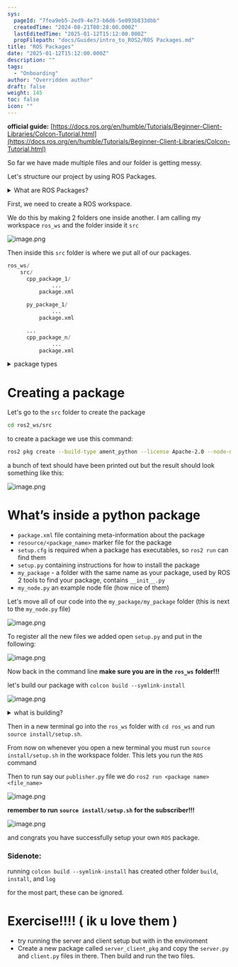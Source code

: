 ```yaml
---
sys:
  pageId: "7fea9eb5-2ed9-4e73-b6d6-5e093b833dbb"
  createdTime: "2024-08-21T00:28:00.000Z"
  lastEditedTime: "2025-01-12T15:12:00.000Z"
  propFilepath: "docs/Guides/intro_to_ROS2/ROS Packages.md"
title: "ROS Packages"
date: "2025-01-12T15:12:00.000Z"
description: ""
tags:
  - "Onboarding"
author: "Overridden author"
draft: false
weight: 145
toc: false
icon: ""
---
```


**official guide:** [https://docs.ros.org/en/humble/Tutorials/Beginner-Client-Libraries/Colcon-Tutorial.html](https://docs.ros.org/en/humble/Tutorials/Beginner-Client-Libraries/Colcon-Tutorial.html)

So far we have made multiple files and our folder is getting messy.

Let's structure our project by using ROS Packages.

<details>

<summary>What are ROS Packages?</summary>

ROS Packages are, as the name implies, packages of code that are highly sharable between ROS developers.

They consist of a folder, `package.xml` file, and source code

```python
      cpp_package_1/
		      ... imagine much code files here ..
          package.xml
```

</details>

First, we need to create a ROS workspace.

We do this by making 2 folders one inside another. I am calling my workspace `ros_ws` and the folder inside it `src`

![image.png](https://prod-files-secure.s3.us-west-2.amazonaws.com/d518164a-d88e-44d1-a4ee-3adb3bd8bce0/70706947-fd18-4537-a67b-e12946812d31/image.png?X-Amz-Algorithm=AWS4-HMAC-SHA256&X-Amz-Content-Sha256=UNSIGNED-PAYLOAD&X-Amz-Credential=ASIAZI2LB466ZA5V5PKG%2F20250525%2Fus-west-2%2Fs3%2Faws4_request&X-Amz-Date=20250525T220756Z&X-Amz-Expires=3600&X-Amz-Security-Token=IQoJb3JpZ2luX2VjEGwaCXVzLXdlc3QtMiJHMEUCIQCAIc5IKnX6waqM7xvjl0R7TlO2hAb8V5JLi%2FjYSYxkpgIgA%2FxIb9Vjs2RLI8r63z%2FMEnJt%2BVmc4DecbNHItsAhOJcq%2FwMINRAAGgw2Mzc0MjMxODM4MDUiDDtQ9bWdYa3nrAbCQyrcAzY3QjqmVgCoagX3UyLxT3kHlJJoC9ZAxyWpCLKqgo0HM8xFK1tCkTt2kKEwydMj9N%2FBX9uu30SbREVKJnweuZAMFZ9NKx3pmGhiS3j9Maw1YiOlW%2BAAKUniJZzj5hbZe%2BzDk3zKXDmgD0rmXTeSDbMEKFtGYPqKpmruKHg4FYRxjim0vjLWVilPnr90U3tSd25R9vS7pdYOa8YoYacrkiSk1CRV5aDWKF5vhGENRJF0WZ5DgAWBepI0bJZPE%2FBuRh60JoBpaYvLdUSaPRf%2FQMkCwrFcSgZ6bq2xYEmJw7prhRKcDZUfORXlu7RpJ5lGdOth%2FeiNI9bVqbjf756CU06UB%2FQ0UXEGZ4OhRfZSZ49fBBCyMmWegU98av%2FGf00soybuXuV7l%2Bu5M3gE1HPXMzkd%2F%2BzvhrInD%2B5J6eK4orlLt9l%2BiioC137Ow2J8fstPqKtzC7baXvxsIHur%2FEMAj7suaujZYxQXU3LMxUyUSlflQvXLz7shrpKKyTe8uCzGiddgi2u0BXFvxzq7mWbgcAzbo9DS8t2%2Fhzi4nIllHGJojvgd%2FkFmD5DmUz0ROx9DMy74dAqsQ%2F%2FtEp5EoviqeBNFClnXkc5ggN3tgP0oo35tdCDpQbxZg4U7IC4IMKD1zcEGOqUBYsVS23OnOUcz4bBf2QQRlQuey1v1G5JPa4vWY3uqGpkmpfElQYKYleqvpOC1nvoHmmR1qGjYtHG0hFye2TLADKn6869sT2fZy9bULDJl%2B9aYHW6InFZ8MBOf50NpEWF6hPyUo7%2FdlMHwpDpw7AOkepXfD%2FmJ1q1FXw47AclXHDfakz5F5cx%2Fn7zpW%2BXc7lmgsIPTCv%2Frq0IPEu0mk3ikXkLvcw%2Fv&X-Amz-Signature=04167296eb2d0383bfe90424efd172396ae0eb16c78f49be7db122f35da62a1e&X-Amz-SignedHeaders=host&x-id=GetObject)

Then inside this `src` folder is where we put all of our packages.

```python
ros_ws/
    src/
      cpp_package_1/
		      ...
          package.xml

      py_package_1/
		      ...
          package.xml

      ...
      cpp_package_n/
		      ...
          package.xml

```

<details>

<summary>package types</summary>

packages can be either `C++` or python.

the intern file structure is different for each but for this guide we will stick to creating python packages

</details>

# Creating a package

Let's go to the `src` folder to create the package

```bash
cd ros2_ws/src
```

to create a package we use this command:

```bash
ros2 pkg create --build-type ament_python --license Apache-2.0 --node-name my_node my_package
```

a bunch of text should have been printed out but the result should look something like this:

![image.png](https://prod-files-secure.s3.us-west-2.amazonaws.com/d518164a-d88e-44d1-a4ee-3adb3bd8bce0/e6cf1e3f-8512-4a3e-b131-079f800bf3e8/image.png?X-Amz-Algorithm=AWS4-HMAC-SHA256&X-Amz-Content-Sha256=UNSIGNED-PAYLOAD&X-Amz-Credential=ASIAZI2LB466ZA5V5PKG%2F20250525%2Fus-west-2%2Fs3%2Faws4_request&X-Amz-Date=20250525T220756Z&X-Amz-Expires=3600&X-Amz-Security-Token=IQoJb3JpZ2luX2VjEGwaCXVzLXdlc3QtMiJHMEUCIQCAIc5IKnX6waqM7xvjl0R7TlO2hAb8V5JLi%2FjYSYxkpgIgA%2FxIb9Vjs2RLI8r63z%2FMEnJt%2BVmc4DecbNHItsAhOJcq%2FwMINRAAGgw2Mzc0MjMxODM4MDUiDDtQ9bWdYa3nrAbCQyrcAzY3QjqmVgCoagX3UyLxT3kHlJJoC9ZAxyWpCLKqgo0HM8xFK1tCkTt2kKEwydMj9N%2FBX9uu30SbREVKJnweuZAMFZ9NKx3pmGhiS3j9Maw1YiOlW%2BAAKUniJZzj5hbZe%2BzDk3zKXDmgD0rmXTeSDbMEKFtGYPqKpmruKHg4FYRxjim0vjLWVilPnr90U3tSd25R9vS7pdYOa8YoYacrkiSk1CRV5aDWKF5vhGENRJF0WZ5DgAWBepI0bJZPE%2FBuRh60JoBpaYvLdUSaPRf%2FQMkCwrFcSgZ6bq2xYEmJw7prhRKcDZUfORXlu7RpJ5lGdOth%2FeiNI9bVqbjf756CU06UB%2FQ0UXEGZ4OhRfZSZ49fBBCyMmWegU98av%2FGf00soybuXuV7l%2Bu5M3gE1HPXMzkd%2F%2BzvhrInD%2B5J6eK4orlLt9l%2BiioC137Ow2J8fstPqKtzC7baXvxsIHur%2FEMAj7suaujZYxQXU3LMxUyUSlflQvXLz7shrpKKyTe8uCzGiddgi2u0BXFvxzq7mWbgcAzbo9DS8t2%2Fhzi4nIllHGJojvgd%2FkFmD5DmUz0ROx9DMy74dAqsQ%2F%2FtEp5EoviqeBNFClnXkc5ggN3tgP0oo35tdCDpQbxZg4U7IC4IMKD1zcEGOqUBYsVS23OnOUcz4bBf2QQRlQuey1v1G5JPa4vWY3uqGpkmpfElQYKYleqvpOC1nvoHmmR1qGjYtHG0hFye2TLADKn6869sT2fZy9bULDJl%2B9aYHW6InFZ8MBOf50NpEWF6hPyUo7%2FdlMHwpDpw7AOkepXfD%2FmJ1q1FXw47AclXHDfakz5F5cx%2Fn7zpW%2BXc7lmgsIPTCv%2Frq0IPEu0mk3ikXkLvcw%2Fv&X-Amz-Signature=8a5b2093700e0cfdfa5680da702cbed8f9e17b7b05eeb44c4c8e1a1b44e5cc11&X-Amz-SignedHeaders=host&x-id=GetObject)

# What’s inside a python package

- `package.xml` file containing meta-information about the package
- `resource/<package_name>` marker file for the package
- `setup.cfg` is required when a package has executables, so `ros2 run` can find them
- `setup.py` containing instructions for how to install the package
- `my_package` - a folder with the same name as your package, used by ROS 2 tools to find your package, contains `__init__.py`
- `my_node.py` an example node file (how nice of them)

Let's move all of our code into the `my_package/my_package` folder (this is next to the `my_node.py` file)

![image.png](https://prod-files-secure.s3.us-west-2.amazonaws.com/d518164a-d88e-44d1-a4ee-3adb3bd8bce0/9ce58f11-0da9-4d3e-b86d-506a9685d378/image.png?X-Amz-Algorithm=AWS4-HMAC-SHA256&X-Amz-Content-Sha256=UNSIGNED-PAYLOAD&X-Amz-Credential=ASIAZI2LB466ZA5V5PKG%2F20250525%2Fus-west-2%2Fs3%2Faws4_request&X-Amz-Date=20250525T220756Z&X-Amz-Expires=3600&X-Amz-Security-Token=IQoJb3JpZ2luX2VjEGwaCXVzLXdlc3QtMiJHMEUCIQCAIc5IKnX6waqM7xvjl0R7TlO2hAb8V5JLi%2FjYSYxkpgIgA%2FxIb9Vjs2RLI8r63z%2FMEnJt%2BVmc4DecbNHItsAhOJcq%2FwMINRAAGgw2Mzc0MjMxODM4MDUiDDtQ9bWdYa3nrAbCQyrcAzY3QjqmVgCoagX3UyLxT3kHlJJoC9ZAxyWpCLKqgo0HM8xFK1tCkTt2kKEwydMj9N%2FBX9uu30SbREVKJnweuZAMFZ9NKx3pmGhiS3j9Maw1YiOlW%2BAAKUniJZzj5hbZe%2BzDk3zKXDmgD0rmXTeSDbMEKFtGYPqKpmruKHg4FYRxjim0vjLWVilPnr90U3tSd25R9vS7pdYOa8YoYacrkiSk1CRV5aDWKF5vhGENRJF0WZ5DgAWBepI0bJZPE%2FBuRh60JoBpaYvLdUSaPRf%2FQMkCwrFcSgZ6bq2xYEmJw7prhRKcDZUfORXlu7RpJ5lGdOth%2FeiNI9bVqbjf756CU06UB%2FQ0UXEGZ4OhRfZSZ49fBBCyMmWegU98av%2FGf00soybuXuV7l%2Bu5M3gE1HPXMzkd%2F%2BzvhrInD%2B5J6eK4orlLt9l%2BiioC137Ow2J8fstPqKtzC7baXvxsIHur%2FEMAj7suaujZYxQXU3LMxUyUSlflQvXLz7shrpKKyTe8uCzGiddgi2u0BXFvxzq7mWbgcAzbo9DS8t2%2Fhzi4nIllHGJojvgd%2FkFmD5DmUz0ROx9DMy74dAqsQ%2F%2FtEp5EoviqeBNFClnXkc5ggN3tgP0oo35tdCDpQbxZg4U7IC4IMKD1zcEGOqUBYsVS23OnOUcz4bBf2QQRlQuey1v1G5JPa4vWY3uqGpkmpfElQYKYleqvpOC1nvoHmmR1qGjYtHG0hFye2TLADKn6869sT2fZy9bULDJl%2B9aYHW6InFZ8MBOf50NpEWF6hPyUo7%2FdlMHwpDpw7AOkepXfD%2FmJ1q1FXw47AclXHDfakz5F5cx%2Fn7zpW%2BXc7lmgsIPTCv%2Frq0IPEu0mk3ikXkLvcw%2Fv&X-Amz-Signature=35203dbc01ae18ec367cdb4606010d835e2e7189e0ccf615cbb95c40bcf3f7a9&X-Amz-SignedHeaders=host&x-id=GetObject)

To register all the new files we added open `setup.py` and put in the following:

![image.png](https://prod-files-secure.s3.us-west-2.amazonaws.com/d518164a-d88e-44d1-a4ee-3adb3bd8bce0/1cd7c262-4cae-4496-9d75-c178537d24a2/image.png?X-Amz-Algorithm=AWS4-HMAC-SHA256&X-Amz-Content-Sha256=UNSIGNED-PAYLOAD&X-Amz-Credential=ASIAZI2LB466ZA5V5PKG%2F20250525%2Fus-west-2%2Fs3%2Faws4_request&X-Amz-Date=20250525T220756Z&X-Amz-Expires=3600&X-Amz-Security-Token=IQoJb3JpZ2luX2VjEGwaCXVzLXdlc3QtMiJHMEUCIQCAIc5IKnX6waqM7xvjl0R7TlO2hAb8V5JLi%2FjYSYxkpgIgA%2FxIb9Vjs2RLI8r63z%2FMEnJt%2BVmc4DecbNHItsAhOJcq%2FwMINRAAGgw2Mzc0MjMxODM4MDUiDDtQ9bWdYa3nrAbCQyrcAzY3QjqmVgCoagX3UyLxT3kHlJJoC9ZAxyWpCLKqgo0HM8xFK1tCkTt2kKEwydMj9N%2FBX9uu30SbREVKJnweuZAMFZ9NKx3pmGhiS3j9Maw1YiOlW%2BAAKUniJZzj5hbZe%2BzDk3zKXDmgD0rmXTeSDbMEKFtGYPqKpmruKHg4FYRxjim0vjLWVilPnr90U3tSd25R9vS7pdYOa8YoYacrkiSk1CRV5aDWKF5vhGENRJF0WZ5DgAWBepI0bJZPE%2FBuRh60JoBpaYvLdUSaPRf%2FQMkCwrFcSgZ6bq2xYEmJw7prhRKcDZUfORXlu7RpJ5lGdOth%2FeiNI9bVqbjf756CU06UB%2FQ0UXEGZ4OhRfZSZ49fBBCyMmWegU98av%2FGf00soybuXuV7l%2Bu5M3gE1HPXMzkd%2F%2BzvhrInD%2B5J6eK4orlLt9l%2BiioC137Ow2J8fstPqKtzC7baXvxsIHur%2FEMAj7suaujZYxQXU3LMxUyUSlflQvXLz7shrpKKyTe8uCzGiddgi2u0BXFvxzq7mWbgcAzbo9DS8t2%2Fhzi4nIllHGJojvgd%2FkFmD5DmUz0ROx9DMy74dAqsQ%2F%2FtEp5EoviqeBNFClnXkc5ggN3tgP0oo35tdCDpQbxZg4U7IC4IMKD1zcEGOqUBYsVS23OnOUcz4bBf2QQRlQuey1v1G5JPa4vWY3uqGpkmpfElQYKYleqvpOC1nvoHmmR1qGjYtHG0hFye2TLADKn6869sT2fZy9bULDJl%2B9aYHW6InFZ8MBOf50NpEWF6hPyUo7%2FdlMHwpDpw7AOkepXfD%2FmJ1q1FXw47AclXHDfakz5F5cx%2Fn7zpW%2BXc7lmgsIPTCv%2Frq0IPEu0mk3ikXkLvcw%2Fv&X-Amz-Signature=7a3c36de928c13fa0afc7a06749363bf540b240aca8304f642cc3bf95ad024f8&X-Amz-SignedHeaders=host&x-id=GetObject)

Now back in the command line **make sure you are in the** **`ros_ws`** **folder!!!**

let's build our package with `colcon build --symlink-install`

![image.png](https://prod-files-secure.s3.us-west-2.amazonaws.com/d518164a-d88e-44d1-a4ee-3adb3bd8bce0/2f2a0d27-b173-48fd-b189-5f5c0ce65619/image.png?X-Amz-Algorithm=AWS4-HMAC-SHA256&X-Amz-Content-Sha256=UNSIGNED-PAYLOAD&X-Amz-Credential=ASIAZI2LB466ZA5V5PKG%2F20250525%2Fus-west-2%2Fs3%2Faws4_request&X-Amz-Date=20250525T220756Z&X-Amz-Expires=3600&X-Amz-Security-Token=IQoJb3JpZ2luX2VjEGwaCXVzLXdlc3QtMiJHMEUCIQCAIc5IKnX6waqM7xvjl0R7TlO2hAb8V5JLi%2FjYSYxkpgIgA%2FxIb9Vjs2RLI8r63z%2FMEnJt%2BVmc4DecbNHItsAhOJcq%2FwMINRAAGgw2Mzc0MjMxODM4MDUiDDtQ9bWdYa3nrAbCQyrcAzY3QjqmVgCoagX3UyLxT3kHlJJoC9ZAxyWpCLKqgo0HM8xFK1tCkTt2kKEwydMj9N%2FBX9uu30SbREVKJnweuZAMFZ9NKx3pmGhiS3j9Maw1YiOlW%2BAAKUniJZzj5hbZe%2BzDk3zKXDmgD0rmXTeSDbMEKFtGYPqKpmruKHg4FYRxjim0vjLWVilPnr90U3tSd25R9vS7pdYOa8YoYacrkiSk1CRV5aDWKF5vhGENRJF0WZ5DgAWBepI0bJZPE%2FBuRh60JoBpaYvLdUSaPRf%2FQMkCwrFcSgZ6bq2xYEmJw7prhRKcDZUfORXlu7RpJ5lGdOth%2FeiNI9bVqbjf756CU06UB%2FQ0UXEGZ4OhRfZSZ49fBBCyMmWegU98av%2FGf00soybuXuV7l%2Bu5M3gE1HPXMzkd%2F%2BzvhrInD%2B5J6eK4orlLt9l%2BiioC137Ow2J8fstPqKtzC7baXvxsIHur%2FEMAj7suaujZYxQXU3LMxUyUSlflQvXLz7shrpKKyTe8uCzGiddgi2u0BXFvxzq7mWbgcAzbo9DS8t2%2Fhzi4nIllHGJojvgd%2FkFmD5DmUz0ROx9DMy74dAqsQ%2F%2FtEp5EoviqeBNFClnXkc5ggN3tgP0oo35tdCDpQbxZg4U7IC4IMKD1zcEGOqUBYsVS23OnOUcz4bBf2QQRlQuey1v1G5JPa4vWY3uqGpkmpfElQYKYleqvpOC1nvoHmmR1qGjYtHG0hFye2TLADKn6869sT2fZy9bULDJl%2B9aYHW6InFZ8MBOf50NpEWF6hPyUo7%2FdlMHwpDpw7AOkepXfD%2FmJ1q1FXw47AclXHDfakz5F5cx%2Fn7zpW%2BXc7lmgsIPTCv%2Frq0IPEu0mk3ikXkLvcw%2Fv&X-Amz-Signature=08dc22ff03720bbfb6bc15cecec809c331022bc10ca2543cb2bfdb1b9c060a4c&X-Amz-SignedHeaders=host&x-id=GetObject)

<details>

<summary>what is building?</summary>

if you are a CS major at Rose-Hulman you will learn the answer to this in CSSE132

but TLDR; is it combines all the code files into one program that can be run easily 

</details>

Then in a new terminal go into the `ros_ws` folder with `cd ros_ws` and run `source install/setup.sh`. 

From now on whenever you open a new terminal you must run `source install/setup.sh` in the workspace folder. This lets you run the `ROS` command

Then to run say our `publisher.py` file we do `ros2 run <package name> <file_name>`

![image.png](https://prod-files-secure.s3.us-west-2.amazonaws.com/d518164a-d88e-44d1-a4ee-3adb3bd8bce0/4f4b1219-3a44-4632-aa0a-ce3471699f59/image.png?X-Amz-Algorithm=AWS4-HMAC-SHA256&X-Amz-Content-Sha256=UNSIGNED-PAYLOAD&X-Amz-Credential=ASIAZI2LB466ZA5V5PKG%2F20250525%2Fus-west-2%2Fs3%2Faws4_request&X-Amz-Date=20250525T220756Z&X-Amz-Expires=3600&X-Amz-Security-Token=IQoJb3JpZ2luX2VjEGwaCXVzLXdlc3QtMiJHMEUCIQCAIc5IKnX6waqM7xvjl0R7TlO2hAb8V5JLi%2FjYSYxkpgIgA%2FxIb9Vjs2RLI8r63z%2FMEnJt%2BVmc4DecbNHItsAhOJcq%2FwMINRAAGgw2Mzc0MjMxODM4MDUiDDtQ9bWdYa3nrAbCQyrcAzY3QjqmVgCoagX3UyLxT3kHlJJoC9ZAxyWpCLKqgo0HM8xFK1tCkTt2kKEwydMj9N%2FBX9uu30SbREVKJnweuZAMFZ9NKx3pmGhiS3j9Maw1YiOlW%2BAAKUniJZzj5hbZe%2BzDk3zKXDmgD0rmXTeSDbMEKFtGYPqKpmruKHg4FYRxjim0vjLWVilPnr90U3tSd25R9vS7pdYOa8YoYacrkiSk1CRV5aDWKF5vhGENRJF0WZ5DgAWBepI0bJZPE%2FBuRh60JoBpaYvLdUSaPRf%2FQMkCwrFcSgZ6bq2xYEmJw7prhRKcDZUfORXlu7RpJ5lGdOth%2FeiNI9bVqbjf756CU06UB%2FQ0UXEGZ4OhRfZSZ49fBBCyMmWegU98av%2FGf00soybuXuV7l%2Bu5M3gE1HPXMzkd%2F%2BzvhrInD%2B5J6eK4orlLt9l%2BiioC137Ow2J8fstPqKtzC7baXvxsIHur%2FEMAj7suaujZYxQXU3LMxUyUSlflQvXLz7shrpKKyTe8uCzGiddgi2u0BXFvxzq7mWbgcAzbo9DS8t2%2Fhzi4nIllHGJojvgd%2FkFmD5DmUz0ROx9DMy74dAqsQ%2F%2FtEp5EoviqeBNFClnXkc5ggN3tgP0oo35tdCDpQbxZg4U7IC4IMKD1zcEGOqUBYsVS23OnOUcz4bBf2QQRlQuey1v1G5JPa4vWY3uqGpkmpfElQYKYleqvpOC1nvoHmmR1qGjYtHG0hFye2TLADKn6869sT2fZy9bULDJl%2B9aYHW6InFZ8MBOf50NpEWF6hPyUo7%2FdlMHwpDpw7AOkepXfD%2FmJ1q1FXw47AclXHDfakz5F5cx%2Fn7zpW%2BXc7lmgsIPTCv%2Frq0IPEu0mk3ikXkLvcw%2Fv&X-Amz-Signature=014030c2e01ec1e64c8c75f0a586b585e39a2a08122c4f173737aa4e46ba7d6f&X-Amz-SignedHeaders=host&x-id=GetObject)

**remember to run** **`source install/setup.sh`** **for the subscriber!!!**

![image.png](https://prod-files-secure.s3.us-west-2.amazonaws.com/d518164a-d88e-44d1-a4ee-3adb3bd8bce0/02121119-dad4-49ec-8356-c956108b4243/image.png?X-Amz-Algorithm=AWS4-HMAC-SHA256&X-Amz-Content-Sha256=UNSIGNED-PAYLOAD&X-Amz-Credential=ASIAZI2LB466ZA5V5PKG%2F20250525%2Fus-west-2%2Fs3%2Faws4_request&X-Amz-Date=20250525T220756Z&X-Amz-Expires=3600&X-Amz-Security-Token=IQoJb3JpZ2luX2VjEGwaCXVzLXdlc3QtMiJHMEUCIQCAIc5IKnX6waqM7xvjl0R7TlO2hAb8V5JLi%2FjYSYxkpgIgA%2FxIb9Vjs2RLI8r63z%2FMEnJt%2BVmc4DecbNHItsAhOJcq%2FwMINRAAGgw2Mzc0MjMxODM4MDUiDDtQ9bWdYa3nrAbCQyrcAzY3QjqmVgCoagX3UyLxT3kHlJJoC9ZAxyWpCLKqgo0HM8xFK1tCkTt2kKEwydMj9N%2FBX9uu30SbREVKJnweuZAMFZ9NKx3pmGhiS3j9Maw1YiOlW%2BAAKUniJZzj5hbZe%2BzDk3zKXDmgD0rmXTeSDbMEKFtGYPqKpmruKHg4FYRxjim0vjLWVilPnr90U3tSd25R9vS7pdYOa8YoYacrkiSk1CRV5aDWKF5vhGENRJF0WZ5DgAWBepI0bJZPE%2FBuRh60JoBpaYvLdUSaPRf%2FQMkCwrFcSgZ6bq2xYEmJw7prhRKcDZUfORXlu7RpJ5lGdOth%2FeiNI9bVqbjf756CU06UB%2FQ0UXEGZ4OhRfZSZ49fBBCyMmWegU98av%2FGf00soybuXuV7l%2Bu5M3gE1HPXMzkd%2F%2BzvhrInD%2B5J6eK4orlLt9l%2BiioC137Ow2J8fstPqKtzC7baXvxsIHur%2FEMAj7suaujZYxQXU3LMxUyUSlflQvXLz7shrpKKyTe8uCzGiddgi2u0BXFvxzq7mWbgcAzbo9DS8t2%2Fhzi4nIllHGJojvgd%2FkFmD5DmUz0ROx9DMy74dAqsQ%2F%2FtEp5EoviqeBNFClnXkc5ggN3tgP0oo35tdCDpQbxZg4U7IC4IMKD1zcEGOqUBYsVS23OnOUcz4bBf2QQRlQuey1v1G5JPa4vWY3uqGpkmpfElQYKYleqvpOC1nvoHmmR1qGjYtHG0hFye2TLADKn6869sT2fZy9bULDJl%2B9aYHW6InFZ8MBOf50NpEWF6hPyUo7%2FdlMHwpDpw7AOkepXfD%2FmJ1q1FXw47AclXHDfakz5F5cx%2Fn7zpW%2BXc7lmgsIPTCv%2Frq0IPEu0mk3ikXkLvcw%2Fv&X-Amz-Signature=f730d95200ce342f94c96654c19441df42bad9ed2fc7b92cd416c27c83dd3bda&X-Amz-SignedHeaders=host&x-id=GetObject)

and congrats you have successfully setup your own `ROS` package.

### Sidenote:

running `colcon build --symlink-install` has created other folder `build`, `install`, and `log`

for the most part, these can be ignored.

# Exercise!!!! ( ik u love them )

- try running the server and client setup but with in the enviroment
- Create a new package called `server_client_pkg` and copy the `server.py` and `client.py` files in there. Then build and run the two files.
